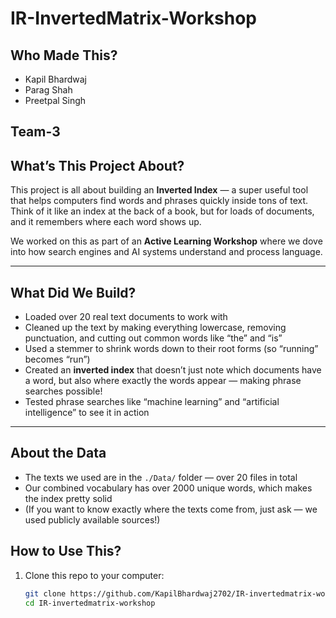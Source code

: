 # IR-InvertedMatrix-Workshop

## Who Made This?

- Kapil Bhardwaj  
- Parag Shah
- Preetpal Singh

## Team-3


## What’s This Project About?

This project is all about building an **Inverted Index** — a super useful tool that helps computers find words and phrases quickly inside tons of text. Think of it like an index at the back of a book, but for loads of documents, and it remembers where each word shows up.

We worked on this as part of an **Active Learning Workshop** where we dove into how search engines and AI systems understand and process language.

---

## What Did We Build?

- Loaded over 20 real text documents to work with  
- Cleaned up the text by making everything lowercase, removing punctuation, and cutting out common words like “the” and “is”  
- Used a stemmer to shrink words down to their root forms (so “running” becomes “run”)  
- Created an **inverted index** that doesn’t just note which documents have a word, but also where exactly the words appear — making phrase searches possible!  
- Tested phrase searches like “machine learning” and “artificial intelligence” to see it in action

---

## About the Data

- The texts we used are in the `./Data/` folder — over 20 files in total  
- Our combined vocabulary has over 2000 unique words, which makes the index pretty solid  
- (If you want to know exactly where the texts come from, just ask — we used publicly available sources!)

## How to Use This?

1. Clone this repo to your computer:
   ```bash
   git clone https://github.com/KapilBhardwaj2702/IR-invertedmatrix-workshop.git
   cd IR-invertedmatrix-workshop
